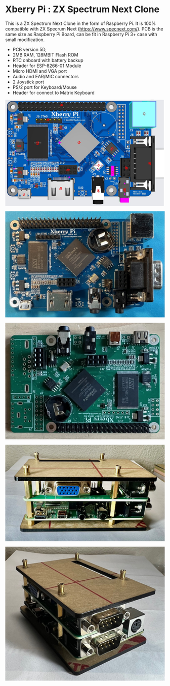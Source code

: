 # Xberry Pi : ZX Spectrum Next Clone
This is a ZX Spectrum Next Clone in the form of Raspberry Pi. It is 100% compatible with ZX Specrum Next (https://www.specnext.com/).
PCB is the same size as Raspberry Pi Board, can be fit in Raspberry Pi 3+ case with small modification.

- PCB version 5D, 
- 2MB RAM, 128MBIT Flash ROM
- RTC onboard with battery backup 
- Header for ESP-8266-01 Module
- Micro HDMI and VGA port
- Audio and EAR/MIC connectors 
- 2 Joystick port
- PS/2 port for Keyboard/Mouse
- Header for connect to Matrix Keyboard
  
![Board](https://github.com/DonSuperfo/Xberry-Pi/blob/main/Issue%204G/Xberry%20Pi%20Issue%204G%20assembly%20Top.JPG)

![Board](https://github.com/DonSuperfo/Xberry-Pi/blob/main/Issue%204G/Xberry%20Issue%204g-3.jpg)

![Board](https://github.com/DonSuperfo/Xberry-Pi/blob/main/Issue%205D/Xberry%20Pi%20Issue%205D%20-3.jpg)

![Board](https://github.com/DonSuperfo/Xberry-Pi/blob/main/Issue%205D/Xberry%20Pi%20Issue%205D%20-4.jpg)

![Board](https://github.com/DonSuperfo/Xberry-Pi/blob/main/Issue%205D/Xberry%20Pi%20Issue%205D%20-5.jpg)

